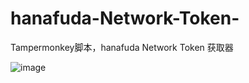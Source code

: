 # hanafuda-Network-Token-
Tampermonkey脚本，hanafuda Network Token 获取器

![image](https://github.com/user-attachments/assets/56934dd2-0641-48c7-84e9-371304bfbcdf)

